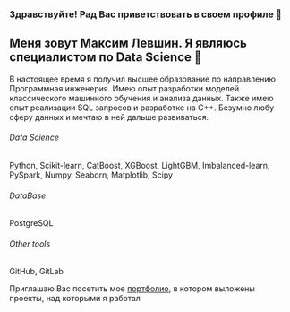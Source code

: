 ### Здравствуйте! Рад Вас приветствовать в своем профиле 👋

## Меня зовут Максим Левшин. Я являюсь специалистом по Data Science 🙋

В настоящее время я получил высшее образование по направлению Программная инженерия. Имею опыт разработки моделей классического машинного обучения и анализа данных. Также имею опыт реализации SQL запросов и разработке на C++. Безумно любу сферу данных и мечтаю в ней дальше развиваться.

###### Data Science
Python, Scikit-learn, CatBoost, XGBoost, LightGBM, Imbalanced-learn, PySpark, Numpy, Seaborn, Matplotlib, Scipy

###### DataBase
PostgreSQL

###### Other tools
GitHub, GitLab

Приглашаю Вас посетить мое [портфолио](https://github.com/Qeecky/Portfolio), в котором выложены проекты, над которыми я работал 


<!--
**Qeecky/Qeecky** is a ✨ _special_ ✨ repository because its `README.md` (this file) appears on your GitHub profile.

Here are some ideas to get you started:

- 🔭 I’m currently working on ...
- 🌱 I’m currently learning ...
- 👯 I’m looking to collaborate on ...
- 🤔 I’m looking for help with ...
- 💬 Ask me about ...
- 📫 How to reach me: ...
- 😄 Pronouns: ...
- ⚡ Fun fact: ...
-->
